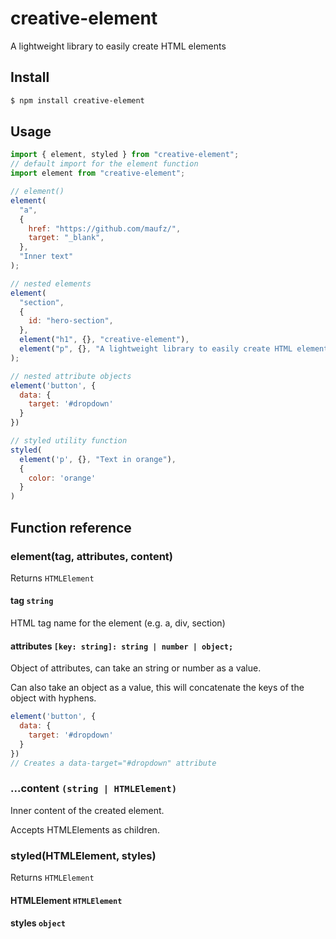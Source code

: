 # creative-element

A lightweight library to easily create HTML elements

## Install

```bash
$ npm install creative-element
```

## Usage

```js
import { element, styled } from "creative-element";
// default import for the element function
import element from "creative-element";

// element()
element(
  "a",
  {
    href: "https://github.com/maufz/",
    target: "_blank",
  },
  "Inner text"
);

// nested elements
element(
  "section",
  {
    id: "hero-section",
  },
  element("h1", {}, "creative-element"),
  element("p", {}, "A lightweight library to easily create HTML elements")
);

// nested attribute objects
element('button', {
  data: {
    target: '#dropdown'
  }
})

// styled utility function
styled(
  element('p', {}, "Text in orange"),
  {
    color: 'orange'
  }
)
```

## Function reference

### element(tag, attributes, content)

Returns `HTMLElement`

#### tag `string`

HTML tag name for the element (e.g. a, div, section)

#### attributes `[key: string]: string | number | object;`


Object of attributes, can take an string or number as a value.  

Can also take an object as a value, this will concatenate the keys of the object with hyphens.

```js
element('button', {
  data: {
    target: '#dropdown'
  }
})
// Creates a data-target="#dropdown" attribute
```
### ...content `(string | HTMLElement)`

Inner content of the created element.

Accepts HTMLElements as children.

### styled(HTMLElement, styles)

Returns `HTMLElement`

#### HTMLElement `HTMLElement`

#### styles `object`
